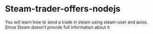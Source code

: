 # Steam-trader-offers-nodejs

You will learn how to send a trade in steam using steam-user and axios. Since Steam doesn't provide full information about it
